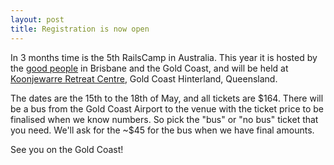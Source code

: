 ```yaml
---
layout: post
title: Registration is now open
---
```


In 3 months time is the 5th RailsCamp in Australia. This year it is hosted by the [good people](http://railscampau.github.com/organisers.html) in Brisbane and the Gold Coast, and will be held at [Koonjewarre Retreat Centre](http://www.koonjewarre.com/index.html), Gold Coast Hinterland, Queensland.

The dates are the 15th to the 18th of May, and all tickets are $164. There will be a bus from the Gold Coast Airport to the venue with the ticket price to be finalised when we know numbers. So pick the "bus" or "no bus" ticket that you need. We'll ask for the ~$45 for the bus when we have final amounts.

See you on the Gold Coast!